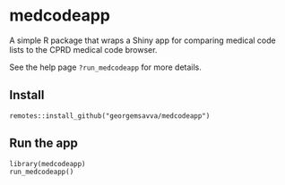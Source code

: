 # medcodeapp

A simple R package that wraps a Shiny app for comparing medical code lists to the CPRD medical code browser.

See the help page `?run_medcodeapp` for more details.

## Install

```
remotes::install_github("georgemsavva/medcodeapp")
```

## Run the app

```
library(medcodeapp)
run_medcodeapp()
```
